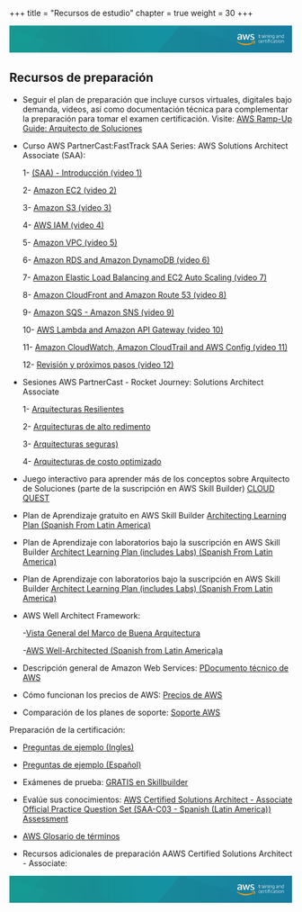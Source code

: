 +++ 
title = "Recursos de estudio" 
chapter = true 
weight = 30 
+++

<img src="images/logo-bar.png" alt="drawing"/>

## Recursos de preparación

- Seguir el plan de preparación que incluye cursos virtuales, digitales bajo demanda, videos, así como documentación técnica para complementar la preparación para tomar el examen certificación. Visite: <a href="https://d1.awsstatic.com/training-and-certification/ramp-up_guides/Ramp-Up_Guide_Architect.pdf" target="_blank">AWS Ramp-Up Guide: Arquitecto de Soluciones</a>

- Curso AWS PartnerCast:FastTrack SAA Series: AWS Solutions Architect Associate (SAA): 

    1- <a href="https://explore.skillbuilder.aws/learn/course/internal/view/elearning/3754/aws-partnercast-fasttrack-saa-series-aws-solutions-architect-associate-saa-introduccion-video-01-technical" target="_blank"> (SAA) - Introducción (video 1)</a>

    2- <a href="https://explore.skillbuilder.aws/learn/course/internal/view/elearning/3726/aws-partnercast-fasttrack-saa-series-aws-solutions-architect-associate-saa-amazon-ec2-video-02-technical" target="_blank"> Amazon EC2 (video 2)</a>

    3- <a href="https://explore.skillbuilder.aws/learn/course/internal/view/elearning/3719/aws-partnercast-fasttrack-saa-series-aws-solutions-architect-associate-saa-amazon-s3-video-03-technical" target="_blank"> Amazon S3 (video 3)</a>

    4- <a href="https://explore.skillbuilder.aws/learn/course/internal/view/elearning/3635/aws-partnercast-fasttrack-saa-series-aws-solutions-architect-associate-saa-aws-iam-video-04-technical" target="_blank"> AWS IAM (video 4)</a>

    5- <a href="https://explore.skillbuilder.aws/learn/course/internal/view/elearning/3557/aws-partnercast-fasttrack-saa-series-aws-solutions-architect-associate-saa-amazon-vpc-video-5-technical" target="_blank"> Amazon VPC (video 5)</a>

    6- <a href="https://explore.skillbuilder.aws/learn/course/internal/view/elearning/3664/aws-partnercast-fasttrack-saa-series-aws-solutions-architect-associate-saa-amazon-rds-and-amazon-dynamodb-video-6-technical" target="_blank"> Amazon RDS and Amazon DynamoDB (video 6)</a>

    7- <a href="https://explore.skillbuilder.aws/learn/course/internal/view/elearning/3616/aws-partnercast-fasttrack-saa-series-aws-solutions-architect-associate-saa-elastic-load-balancing-and-amazon-ec2-auto-scaling-video-7" target="_blank"> Amazon Elastic Load Balancing and EC2 Auto Scaling (video 7)</a>

    8- <a href="https://explore.skillbuilder.aws/learn/course/internal/view/elearning/3575/aws-partnercast-fasttrack-saa-series-aws-solutions-architect-associate-saa-amazon-cloudfront-and-amazon-route-53-video-8" target="_blank"> Amazon CloudFront and Amazon Route 53 (video 8)</a>

    9- <a href="https://explore.skillbuilder.aws/learn/course/internal/view/elearning/3804/aws-partnercast-fasttrack-saa-series-aws-solutions-architect-associate-saa-amazon-sqs-amazon-sns-video-9-technical" target="_blank">  Amazon SQS - Amazon SNS (video 9)</a>

    10- <a href="https://explore.skillbuilder.aws/learn/course/internal/view/elearning/3862/aws-partnercast-fasttrack-saa-series-aws-solutions-architect-associate-saa-amazon-cloudwatch-amazon-cloudtrail-and-aws-config-video-11-technical" target="_blank">  AWS Lambda and Amazon API Gateway (video 10)</a>
    
    11- <a href="https://explore.skillbuilder.aws/learn/course/internal/view/elearning/3862/aws-partnercast-fasttrack-saa-series-aws-solutions-architect-associate-saa-amazon-cloudwatch-amazon-cloudtrail-and-aws-config-video-11-technical" target="_blank">  Amazon CloudWatch, Amazon CloudTrail and AWS Config (video 11)</a>

    12- <a href="https://explore.skillbuilder.aws/learn/course/internal/view/elearning/3314/aws-partnercast-fasttrack-saa-series-aws-solutions-architect-associate-saa-revision-y-proximos-pasos-video-12-technical" target="_blank">  Revisión y próximos pasos (video 12)</a>



- Sesiones AWS PartnerCast - Rocket Journey: Solutions Architect Associate 

    1- <a href="https://explore.skillbuilder.aws/learn/course/internal/view/elearning/14318/aws-partnercast-rocket-journey-solutions-architect-associate-arquitecturas-resilientes-technical" target="_blank"> Arquitecturas Resilientes</a>

    2- <a href="https://explore.skillbuilder.aws/learn/course/internal/view/elearning/14376/aws-partnercast-rocket-journey-solutions-architect-associate-arquitecturas-de-alto-rendimiento-technical" target="_blank"> Arquitecturas de alto redimento</a>

    3- <a href="https://explore.skillbuilder.aws/learn/course/internal/view/elearning/14460/aws-partnercast-rocket-journey-solutions-architect-associate-arquitecturas-seguras-technical" target="_blank"> Arquitecturas seguras)</a>

    4- <a href="https://explore.skillbuilder.aws/learn/course/internal/view/elearning/14524/aws-partnercast-rocket-journey-solutions-architect-associate-arquitecturas-de-costo-optimizado-technical" target="_blank"> Arquitecturas de costo optimizado</a>


- Juego interactivo para aprender más de los conceptos sobre Arquitecto de Soluciones (parte de la suscripción en AWS Skill Builder) <a href="https://cloudquest.skillbuilder.aws/" target="_blank">CLOUD QUEST</a>

- Plan de Aprendizaje gratuito en AWS Skill Builder <a href="https://explore.skillbuilder.aws/learn/learning_plan/view/828/architect-learning-plan-spanish-from-latin-america" target="_blank">Architecting Learning Plan (Spanish From Latin America)</a>

- Plan de Aprendizaje con laboratorios bajo la suscripción en AWS Skill Builder <a href="https://explore.skillbuilder.aws/learn/learning_plan/view/855/architect-learning-plan-includes-labs-spanish-from-latin-america" target="_blank">Architect Learning Plan (includes Labs) (Spanish From Latin America)</a>

- Plan de Aprendizaje con laboratorios bajo la suscripción en AWS Skill Builder <a href="https://explore.skillbuilder.aws/learn/learning_plan/view/855/architect-learning-plan-includes-labs-spanish-from-latin-america" target="_blank">Architect Learning Plan (includes Labs) (Spanish From Latin America)</a>

- AWS Well Architect Framework: 

    -<a href="https://aws.amazon.com/es/architecture/well-architected/?nc1=h_ls&wa-lens-whitepapers.sort-by=item.additionalFields.sortDate&wa-lens-whitepapers.sort-order=desc" target="_blank">Vista General del Marco de Buena Arquitectura</a>

    -<a href="https://explore.skillbuilder.aws/learn/course/internal/view/elearning/609/aws-well-architected-spanish-from-latin-america" target="_blank">AWS Well-Architected (Spanish from Latin America)a</a>

- Descripción general de Amazon Web Services:  <a href="https://docs.aws.amazon.com/es_es/whitepapers/latest/aws-overview/aws-overview.pdf?did=wp_card&trk=wp_card" target="_blank">PDocumento técnico de AWS</a>

- Cómo funcionan los precios de AWS: <a href="https://aws.amazon.com/es/pricing/" target="_blank">Precios de AWS</a>

- Comparación de los planes de soporte: <a href="https://aws.amazon.com/es/premiumsupport/plans/" target="_blank">Soporte AWS</a>

Preparación de la certificación:

- <a href="https://d1.awsstatic.com/training-and-certification/docs-sa-assoc/AWS-Certified-Solutions-Architect-Associate_Sample-Questions.pdf" target="_blank">Preguntas de ejemplo (Ingles)</a>

- <a href="https://d1.awsstatic.com/es_ES/training-and-certification/docs-sa-assoc/AWS-Certified-Solutions-Architect-Associate_Sample-Questions.pdf" target="_blank">Preguntas de ejemplo (Español)</a>


- Exámenes de prueba: <a href="https://explore.skillbuilder.aws/learn/catalog?ctldoc-catalog-0=se-%22AWS%20Certification%20Official%20Practice%20Question%20Sets%22?cp=sec&sec=prep" target="_blank">GRATIS en Skillbuilder</a>

- Evalúe sus conocimientos: <a href="https://explore.skillbuilder.aws/learn/course/internal/view/elearning/13359/aws-certified-solutions-architect-associate-official-practice-question-set-saa-c03-spanish-latin-america" target="_blank">AWS Certified Solutions Architect - Associate Official Practice Question Set (SAA-C03 - Spanish (Latin America)) Assessment</a>

- <a href="https://docs.aws.amazon.com/es_es/general/latest/gr/glos-chap.html" target="_blank">AWS Glosario de términos</a>

- Recursos adicionales de preparación AAWS Certified Solutions Architect - Associate:

<img src="images/logo-bar.png" alt="drawing"/>